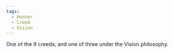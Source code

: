 ```yaml
---
tags:
  - Hunter
  - Creed
  - Vision
---
```

One of the 9 creeds, and one of three under the Vision philosophy.
